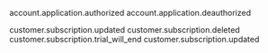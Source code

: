 account.application.authorized
account.application.deauthorized

customer.subscription.updated
customer.subscription.deleted
customer.subscription.trial_will_end
customer.subscription.updated
